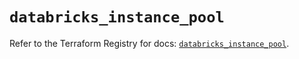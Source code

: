 # `databricks_instance_pool`

Refer to the Terraform Registry for docs: [`databricks_instance_pool`](https://registry.terraform.io/providers/databricks/databricks/1.61.0/docs/resources/instance_pool).
